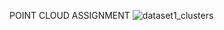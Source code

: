 POINT CLOUD ASSIGNMENT
![dataset1_clusters](https://github.com/user-attachments/assets/bae21f56-5702-414f-a1bd-095f3237d462)

